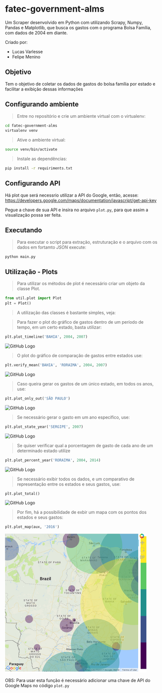 # fatec-government-alms
Um Scraper desenvolvido em Python com utilizando Scrapy, Numpy, Pandas e Matplotlib, que busca os gastos com o programa Bolsa Família, com dados de 2004 em diante.

Criado por:
 * Lucas Varlesse
 * Felipe Menino

## Objetivo

Tem o objetivo de coletar os dados de gastos do bolsa família por estado e facilitar a exibição dessas informações

## Configurando ambiente

>Entre no repositório e crie um ambiente virtual com o virtualenv:

```sh
cd fatec-government-alms
virtualenv venv
```

>Ative o ambiente virtual:

```sh
source venv/bin/activate
```

>Instale as dependências:

```sh
pip install -r requiriments.txt
```
## Configurando API

Há plot que será necessrio utilizar a API do Google, então, acesse:
https://developers.google.com/maps/documentation/javascript/get-api-key

Pegue a chave de sua API e insira no arquivo <code>plot.py</code>, para que assim a visualização possa ser feita.

## Executando

>Para executar o script para extração, estruturação e o arquivo com os dados em fortamto *JSON* execute:

```py
python main.py
```

## Utilização - Plots

>Para utilizar os métodos de plot é necessário criar um objeto da classe Plot.
```python
from util.plot import Plot
plt = Plot()
```

>A utilização das classes é bastante simples, veja:

>Para fazer o plot do gráfico de gastos dentro de um período de tempo, em um certo estado, basta utilizar:

```python
plt.plot_timeline('BAHIA', 2004, 2007)
```
![GitHub Logo](/images/plot_timeline.png)

>O plot do gráfico de comparação de gastos entre estados use:
```python
plt.verify_mean('BAHIA', 'RORAIMA', 2004, 2007)
```
![GitHub Logo](/images/plot_verify_mean.png)

>Caso queira gerar os gastos de um único estado, em todos os anos, use:
```python
plt.plot_only_out('SÃO PAULO')
```
![GitHub Logo](/images/plot_only_out.png)

>Se necessário gerar o gasto em um ano específico, use:
```python
plt.plot_state_year('SERGIPE', 2007)
```
![GitHub Logo](/images/plot_state_year.png)

>Se quiser verificar qual a porcentagem de gasto de cada ano de um determinado estado utilize
```python
plt.plot_percent_year('RORAIMA', 2004, 2014)
```
![GitHub Logo](/images/plot_percent_year.png)

>Se necessário exibir todos os dados, e um comparativo de representação entre os estados e seus gastos, use:
```python
plt.plot_total()
```
![GitHub Logo](/images/plot_total.png)

>Por fim, há a possibilidade de exbir um mapa com os pontos dos estados e seus gastos:

```python
plt.plot_map(aux, '2016')
```
![GitHub Logo](/images/mapTotal.png)

OBS: Para usar esta função é necessário adicionar uma chave de API do Google Maps no código <code>plot.py</code>
